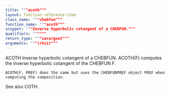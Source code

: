 ```yaml
---
title: """acoth"""
layout: function-reference-item
class_name: """chebfun"""
function_name: """acoth"""
snippet: """Inverse hyperbolic cotangent of a CHEBFUN."""
qualifiers: """"""
return_type: """varargout"""
arguments: """(rhs1)"""
---
```


 ACOTH   Inverse hyperbolic cotangent of a CHEBFUN.
    ACOTH(F) computes the inverse hyperbolic cotangent of the CHEBFUN F.
 
    ACOTH(F, PREF) does the same but uses the CHEBFUNPREF object PREF when
    computing the composition.
 
  See also COTH.

